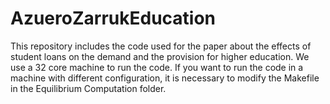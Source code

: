 # AzueroZarrukEducation
This repository includes the code used for the paper about the effects of student loans on the demand and the provision for higher education. We use a 32 core machine to run the code. If you want to run the code in a machine with different configuration, it is necessary to modify the Makefile in the Equilibrium Computation folder. 
